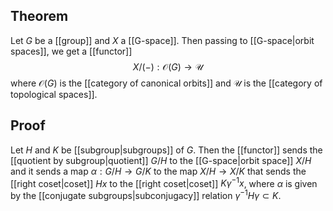 ## Theorem
Let $G$ be a [[group]] and $X$ a [[G-space]]. Then passing to [[G-space|orbit spaces]], we get a [[functor]] $$X/(-):\mathcal O(G)\to \mathcal U$$ where $\mathcal O(G)$ is the [[category of canonical orbits]] and $\mathcal U$ is the [[category of topological spaces]].
## Proof
Let $H$ and $K$ be [[subgroup|subgroups]] of $G$. Then the [[functor]] sends the [[quotient by subgroup|quotient]] $G/H$ to the [[G-space|orbit space]] $X/H$ and it sends a map $\alpha:G/H\to G/K$ to the map $X/H\to X/K$ that sends the [[right coset|coset]] $Hx$ to the [[right coset|coset]] $K\gamma^{-1}x$, where $\alpha$ is given by the [[conjugate subgroups|subconjugacy]] relation $\gamma^{-1}H\gamma \subset K$. 